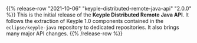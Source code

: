 {{% release-row "2021-10-06" "keyple-distributed-remote-java-api" "2.0.0" %}} 
This is the initial release of the **Keyple Distributed Remote Java API**. It follows the extraction of Keyple 1.0 components contained in the `eclipse/keyple-java` repository to dedicated repositories. It also brings many major API changes.
{{% /release-row %}}
